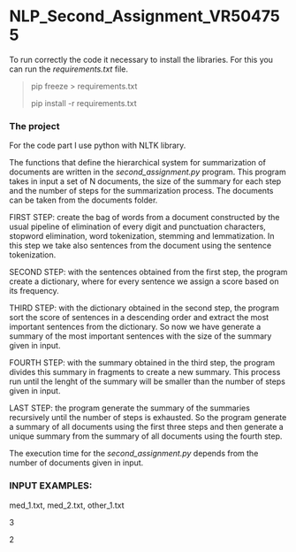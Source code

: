 # NLP_Second_Assignment_VR504755
To run correctly the code it necessary to install the libraries. For this you can run the *requirements.txt* file.

> pip freeze > requirements.txt
> 
> pip install -r requirements.txt

### The project
For the code part I use python with NLTK library.

The functions that define the hierarchical system for summarization of documents are written in the *second_assignment.py* program. This program takes in input a set of N documents, the size of the summary for each step and the number of steps for the summarization process. The documents can be taken from the documents folder. 

FIRST STEP: create the bag of words from a document constructed by the usual pipeline of elimination of every digit and punctuation characters, stopword elimination, word tokenization, stemming and lemmatization. In this step we take also sentences from the document using the sentence tokenization.

SECOND STEP: with the sentences obtained from the first step, the program create a dictionary, where for every sentence we assign a score based on its frequency.

THIRD STEP: with the dictionary obtained in the second step, the program sort the score of sentences in a descending order and extract the most important sentences from the dictionary. So now we have generate a summary of the most important sentences with the size of the summary given in input.

FOURTH STEP: with the summary obtained in the third step, the program divides this summary in fragments to create a new summary. This process run until the lenght of the summary will be smaller than the number of steps given in input.

LAST STEP: the program generate the summary of the summaries recursively until the number of steps is exhausted. So the program generate a summary of all documents using the first three steps and then generate a unique summary from the summary of all documents using the fourth step.

The execution time for the *second_assignment.py* depends from the number of documents given in input.


### INPUT EXAMPLES:
med_1.txt, med_2.txt, other_1.txt

3

2
